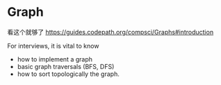 # Graph

看这个就够了
https://guides.codepath.org/compsci/Graphs#introduction


For interviews, it is vital to know 
- how to implement a graph
- basic graph traversals (BFS, DFS)
- how to sort topologically the graph.


